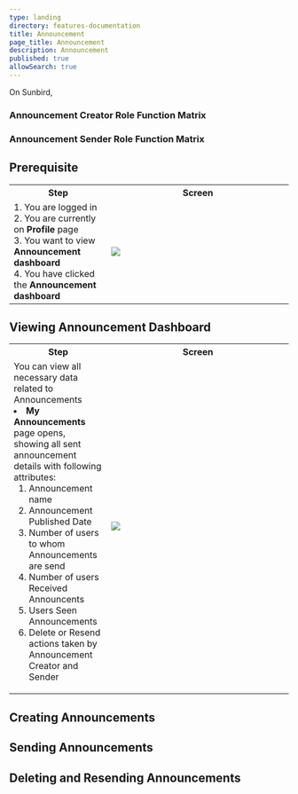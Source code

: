 ```yaml
---
type: landing
directory: features-documentation
title: Announcement
page_title: Announcement
description: Announcement
published: true
allowSearch: true
---
```

On Sunbird,  

### Announcement Creator Role Function Matrix

### Announcement Sender Role Function Matrix

## Prerequisite

<table>
  <tr>
    <th style="width:35%;">Step</th>
    <th style="width:65%;">Screen</th>
  </tr>
  <tr>
    <td>1. You are logged in <br>2. You are currently on <strong>Profile</strong> page <br>3. You want to view <strong>Announcement dashboard</strong> <br>4. You have clicked the <strong>Announcement dashboard</strong> 
      </td>
      <td><img src="pages/features-documentation/images/.png"></td>
  </tr>
    </table>
  
## Viewing Announcement Dashboard
  
  <table>
  <tr>
    <th style="width:35%;">Step</th>
    <th style="width:65%;">Screen</th>
  </tr>
  <tr>
    <td>You can view all necessary data related to Announcements <br>
      <li><strong>My Announcements</strong> page opens, showing all sent announcement details with following attributes:
         <ol>
                        <li>Announcement name</li>
                        <li>Announcement Published Date</li>
                        <li>Number of users to whom Announcements are send</li>
                        <li>Number of users Received Announcents</li>
                        <li>Users Seen Announcements</li>
                        <li>Delete or Resend actions taken by Announcement Creator and Sender</li>
        </ol>
       </li>
    </td>
    <td><img src="pages/features-documentation/images/.png"></td>
  </tr>
  </table>
  
## Creating Announcements
  
## Sending Announcements 
  
## Deleting and Resending Announcements
